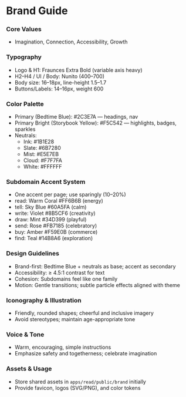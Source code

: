 # Brand Guide

### Core Values
- Imagination, Connection, Accessibility, Growth

### Typography
- Logo & H1: Fraunces Extra Bold (variable axis heavy)
- H2–H4 / UI / Body: Nunito (400–700)
- Body size: 16–18px, line-height 1.5–1.7
- Buttons/Labels: 14–16px, weight 600

### Color Palette
- Primary (Bedtime Blue): #2C3E7A — headings, nav
- Primary Bright (Storybook Yellow): #F5C542 — highlights, badges, sparkles
- Neutrals:
  - Ink: #1B1E28
  - Slate: #6B7280
  - Mist: #E5E7EB
  - Cloud: #F7F7FA
  - White: #FFFFFF

### Subdomain Accent System
- One accent per page; use sparingly (10–20%)
- read: Warm Coral #FF6B6B (energy)
- tell: Sky Blue #60A5FA (calm)
- write: Violet #8B5CF6 (creativity)
- draw: Mint #34D399 (playful)
- send: Rose #FB7185 (celebratory)
- buy: Amber #F59E0B (commerce)
- find: Teal #14B8A6 (exploration)

### Design Guidelines
- Brand-first: Bedtime Blue + neutrals as base; accent as secondary
- Accessibility: ≥ 4.5:1 contrast for text
- Cohesion: Subdomains feel like one family
- Motion: Gentle transitions; subtle particle effects aligned with theme

### Iconography & Illustration
- Friendly, rounded shapes; cheerful and inclusive imagery
- Avoid stereotypes; maintain age-appropriate tone

### Voice & Tone
- Warm, encouraging, simple instructions
- Emphasize safety and togetherness; celebrate imagination

### Assets & Usage
- Store shared assets in `apps/read/public/brand` initially
- Provide favicon, logos (SVG/PNG), and color tokens 